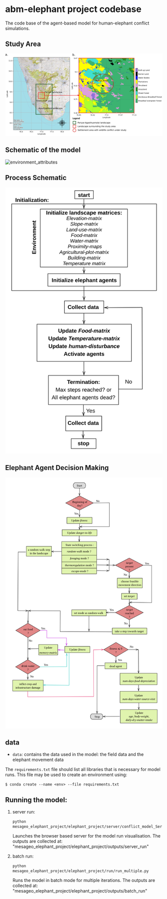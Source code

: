 # abm-elephant project codebase

The code base of the agent-based model for human-elephant conflict simulations.

## Study Area
![environment_attributes](outputs/study_area_map.png)

## Schematic of the model
![environment_attributes](outputs/grid_layers.png)

## Process Schematic
![process_schematic](outputs/process_schedule.png)

## Elephant Agent Decision Making
![elephant_agent_decision_making](outputs/elephant-agent-decision-making.png)

## data 

- `data`: contains the data used in the model: the field data and the elephant movement data


The `requirements.txt` file should list all libraries that is necessary for model runs. This file may be used to create an environment using:

```
$ conda create --name <env> --file requirements.txt
```

## Running the model:

1. server run: 

    ```
    python mesageo_elephant_project/elephant_project/server/conflict_model_Server.py
    ``` 

    Launches the browser based server for the model run visualisation. 
    The outputs are collected at: "mesageo_elephant_project/elephant_project/outputs/server_run" 

2. batch run: 

    ```
    python mesageo_elephant_project/elephant_project/run/run_multiple.py
    ``` 

    Runs the model in batch mode for multiple iterations. 
    The outputs are collected at: "mesageo_elephant_project/elephant_project/outputs/batch_run" 
